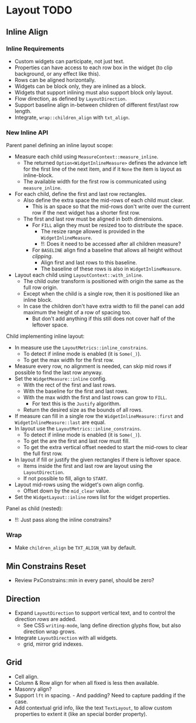 # Layout TODO

## Inline Align

### Inline Requirements

* Custom widgets can participate, not just text.
* Properties can have access to each row box in the widget (to clip background, or any effect like this).
* Rows can be aligned horizontally.
* Widgets can be block only, they are inlined as a block.
* Widgets that support inlining must also support block only layout.
* Flow direction, as defined by `LayoutDirection`.
* Support baseline align in-between children of different first/last row length.
* Integrate, `wrap::children_align` with `txt_align`.

### New Inline API

Parent panel defining an inline layout scope:

* Measure each child using `MeasureContext::measure_inline`.
  - The returned `Option<WidgetInlineMeasure>` defines the advance left for the first line of the
    next item, and if it `None` the item is layout as inline-block.
  - The available width for the first row is communicated using `measure_inline`.
* For each child, define the first and last row rectangles.
  - Also define the extra space the mid-rows of each child must clear.
    - This is an space so that the mid-rows don't write over the current row if the next widget has a shorter first row.
  - The first and last row must be aligned in both dimensions.
    - For `FILL` align they must be resized too to distribute the space.
      - The resize range allowed is provided in the `WidgetInlineMeasure`.
      - !!: Does it need to be accessed after all children measure?
    - For `BASELINE` align find a baseline that allows all height without *clipping*.
      - Align first and last rows to this baseline.
      - The baseline of these rows is also in `WidgetInlineMeasure`.
* Layout each child using `LayoutContext::with_inline`.
  - The child outer transform is positioned with origin the same as the full row origin.
  - Except when the child is a single row, then it is positioned like an inline block.
  - In case the children don't have extra width to fill the panel can add maximum the height of a row of spacing too.
    - But don't add anything if this still does not cover half of the leftover space.

Child implementing inline layout:

* In measure use the `LayoutMetrics::inline_constrains`.
  - To detect if inline mode is enabled (it is `Some(_)`).
  - To get the max width for the first row.
* Measure every row, no alignment is needed, can skip mid rows if possible to find the last row anyway.
* Set the `WidgetMeasure::inline` config.
  - With the rect of the first and last rows.
  - With the baseline for the first and last rows.
  - With the max width the first and last rows can grow to `FILL`.
    - For text this is the `Justify` algorithm.
  - Return the desired size as the bounds of all rows.
* If measure can fill in a single row the `WidgetInlineMeasure::first` and `WidgetInlineMeasure::last` are equal.
* In layout use the `LayoutMetrics::inline_constrains`.
  - To detect if inline mode is enabled (it is `Some(_)`).
  - To get the are the first and last row must fill.
  - To get the extra vertical offset needed to start the mid-rows to clear the full first row.
* In layout if fill or justify the given rectangles if there is leftover space.
  - Items inside the first and last row are layout using the `LayoutDirection`.
  - If not possible to fill, align to `START`.
* Layout mid-rows using the widget's own align config.
  - Offset down by the `mid_clear` value.
* Set the `WidgetLayout::inline` rows list for the widget properties.

Panel as child (nested):

* !!: Just pass along the inline constrains?

### Wrap

* Make `children_align` be `TXT_ALIGN_VAR` by default.

## Min Constrains Reset

* Review PxConstrains::min in every panel, should be zero? 

## Direction

* Expand `LayoutDirection` to support vertical text, and to control the direction *rows* are added.
  - See CSS `writing-mode`, lang define direction glyphs flow, but also direction wrap grows.
* Integrate `LayoutDirection` with all widgets.
  - grid, mirror grid indexes.

## Grid 

* Cell align.
* Column & Row align for when all fixed is less then available.
* Masonry align?
* Support `lft` in spacing.
        - And padding? Need to capture padding if the case.
* Add contextual grid info, like the text `TextLayout`, to allow custom properties to extent it (like an special border property).